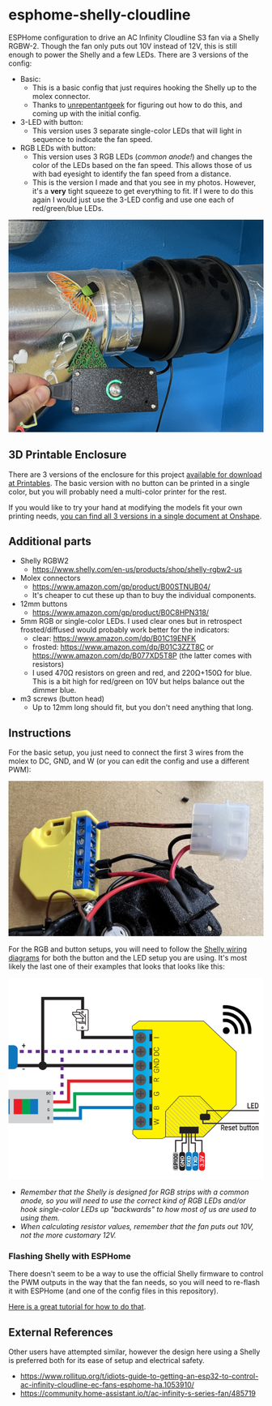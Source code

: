 # esphome-shelly-cloudline

ESPHome configuration to drive an AC Infinity Cloudline S3 fan via a Shelly
RGBW-2. Though the fan only puts out 10V instead of 12V, this is still enough to
power the Shelly and a few LEDs. There are 3 versions of the config:

- Basic:
  - This is a basic config that just requires hooking the Shelly up to the molex
    connector.
  - Thanks to [unrepentantgeek](https://github.com/unrepentantgeek) for figuring
    out how to do this, and coming up with the initial config.
- 3-LED with button:
  - This version uses 3 separate single-color LEDs that will light in sequence
    to indicate the fan speed.
- RGB LEDs with button:
  - This version uses 3 RGB LEDs (_common anode!_) and changes the color of the
    LEDs based on the fan speed. This allows those of us with bad eyesight to
    identify the fan speed from a distance.
  - This is the version I made and that you see in my photos. However, it's a
    **very** tight squeeze to get everything to fit. If I were to do this again
    I would just use the 3-LED config and use one each of red/green/blue LEDs.

![Photo of this device next to a 6in Cloudline fan](img/complete.jpg)

## 3D Printable Enclosure

There are 3 versions of the enclosure for this project
[available for download at Printables](https://www.printables.com/model/871384-enclosures-for-shelly-rgbw2-with-molex-connector/).
The basic version with no button can be printed in a single color, but you will
probably need a multi-color printer for the rest.

If you would like to try your hand at modifying the models fit your own printing
needs, [you can find all 3 versions in a single document at Onshape](https://cad.onshape.com/documents/973acda1573c9a2f05d17cd8/w/08205b342c0410fa4ea4ab3b/e/5799f8db24931f8f0b160ce1?renderMode=0&uiState=66399bc5ffe1e6234a3b93d3).

## Additional parts

- Shelly RGBW2
  - https://www.shelly.com/en-us/products/shop/shelly-rgbw2-us
- Molex connectors
  - https://www.amazon.com/gp/product/B00STNUB04/
  - It's cheaper to cut these up than to buy the individual components.
- 12mm buttons
  - https://www.amazon.com/gp/product/B0C8HPN318/
- 5mm RGB or single-color LEDs. I used clear ones but in retrospect frosted/diffused
  would probably work better for the indicators:
  - clear: https://www.amazon.com/dp/B01C19ENFK
  - frosted: https://www.amazon.com/dp/B01C3ZZT8C or https://www.amazon.com/dp/B077XD5T8P (the latter comes with resistors)
  - I used 470Ω resistors on green and red, and 220Ω+150Ω for blue. This is a
    bit high for red/green on 10V but helps balance out the dimmer blue.
- m3 screws (button head)
  - Up to 12mm long should fit, but you don't need anything that long.

## Instructions

For the basic setup, you just need to connect the first 3 wires from the molex
to DC, GND, and W (or you can edit the config and use a different PWM):

![Photo of this device showing the basic 3 wires needed for it to work](img/basic_wiring.jpg)

For the RGB and button setups, you will need to follow the
[Shelly wiring diagrams](https://kb.shelly.cloud/knowledge-base/shelly-rgbw2#ShellyRGBW2-Wiringdiagrams)
for both the button and the LED setup you are using. It's most likely the last
one of their examples that looks that looks like this:

![Screenshot of Shelly wiring diagram that most likely lines up with this project](img/shelly_diagram.png)

- _Remember that the Shelly is designed for RGB strips with a common anode, so
  you will need to use the correct kind of RGB LEDs and/or hook single-color
  LEDs up "backwards" to how most of us are used to using them._
- _When calculating resistor values, remember that the fan puts out 10V, not the
  more customary 12V._

### Flashing Shelly with ESPHome

There doesn't seem to be a way to use the official Shelly firmware to control
the PWM outputs in the way that the fan needs, so you will need to re-flash it
with ESPHome (and one of the config files in this repository).

[Here is a great tutorial for how to do that](https://koen.vervloesem.eu/blog/flashing-a-shelly-rgbw2-with-crocodile-clips-and-cut-resistor-leads/).

## External References

Other users have attempted similar, however the design here using a Shelly is
preferred both for its ease of setup and electrical safety.

- https://www.rollitup.org/t/idiots-guide-to-getting-an-esp32-to-control-ac-infinity-cloudline-ec-fans-esphome-ha.1053910/
- https://community.home-assistant.io/t/ac-infinity-s-series-fan/485719
